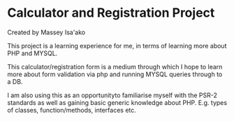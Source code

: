 # Calculator and Registration Project
Created by Massey Isa'ako

This project is a learning experience for me, in terms of learning more about PHP and MYSQL.

This calculator/registration form is a medium through which I hope to learn more about 
form validation via php and running MYSQL queries through to a DB.

I am also using this as an opportunityto familiarise myself with the PSR-2 standards as well
as gaining basic generic knowledge about PHP. E.g. types of classes, function/methods, interfaces etc.

